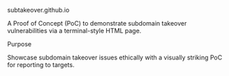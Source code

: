 subtakeover.github.io

A Proof of Concept (PoC) to demonstrate subdomain takeover vulnerabilities via a terminal-style HTML page.

Purpose

Showcase subdomain takeover issues ethically with a visually striking PoC for reporting to targets.
